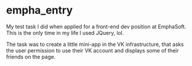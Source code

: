 # empha_entry

My test task I did when applied for a front-end dev position at EmphaSoft.
This is the only time in my life I used JQuery, lol.

The task was to create a little mini-app in the VK infrastructure, that asks the user permission to use their VK account and displays some of their friends on the page.

